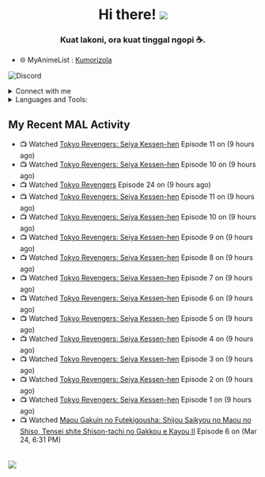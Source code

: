 <h1 align="center">Hi there! <img src="https://media.giphy.com/media/hvRJCLFzcasrR4ia7z/giphy.gif" width="25px"> </h1>
<h3 align="center">Kuat lakoni, ora kuat tinggal ngopi ☕.</h3>

- 🌐 MyAnimeList : [Kumorizola](https://myanimelist.net/animelist/Kumorizola)

![Discord](https://discord.c99.nl/widget/theme-3/761213268009943051.png)
<details>
      <summary>Connect with me</summary>
    <p align="left">
        <a href="https://www.facebook.com/kumori.hartley.1" target="blank"><img align="center"
                src="https://raw.githubusercontent.com/rahuldkjain/github-profile-readme-generator/master/src/images/icons/Social/facebook.svg"
                alt="kumori hartley" height="30" width="40" /></a>
        <a href="https://www.instagram.com/kumorizola/" target="blank"><img align="center"
                src="https://raw.githubusercontent.com/rahuldkjain/github-profile-readme-generator/master/src/images/icons/Social/instagram.svg"
                alt="kumorizola" height="30" width="40" /></a>
        <a href="https://discord.com" target="blank"><img align="center"
                src="https://raw.githubusercontent.com/rahuldkjain/github-profile-readme-generator/master/src/images/icons/Social/discord.svg"
                alt="Kumori#5882" height="30" width="40" /></a>
    </p>
</details>

<details>
    <summary align="left">Languages and Tools:</summary>
<p align="left">
      <a href="https://www.w3schools.com/css/" target="_blank">
        <img src="https://raw.githubusercontent.com/devicons/devicon/master/icons/css3/css3-original-wordmark.svg"
            alt="css3" width="40" height="40" /> </a> <a href="https://www.w3.org/html/" target="_blank"> <img
            src="https://raw.githubusercontent.com/devicons/devicon/master/icons/html5/html5-original-wordmark.svg"
            alt="html5" width="40" height="40" /> </a> <a href="https://www.java.com" target="_blank"> <img
            src="https://raw.githubusercontent.com/devicons/devicon/master/icons/java/java-original.svg" alt="java"
            width="40" height="40" /> </a> <a href="https://developer.mozilla.org/en-US/docs/Web/JavaScript"
            target="_blank"> <img
            src="https://raw.githubusercontent.com/devicons/devicon/master/icons/javascript/javascript-original.svg"
            alt="javascript" width="40" height="40" /> </a> <a href="https://nodejs.org" target="_blank"> <img
            src="https://raw.githubusercontent.com/devicons/devicon/master/icons/nodejs/nodejs-original-wordmark.svg"
            alt="nodejs" width="40" height="40" /> </a> <a href="https://www.python.org" target="_blank"> <img
            src="https://raw.githubusercontent.com/devicons/devicon/master/icons/python/python-original.svg"
            alt="python" width="40" height="40" /> </a> <a href="https://www.typescriptlang.org/" target="_blank"> <img
            src="https://raw.githubusercontent.com/devicons/devicon/master/icons/typescript/typescript-original.svg" 
            alt="typescript" width="40" height="40" /> </a> <a href="https://www.photoshop.com/en" target="_blank"> <img
            src="https://upload.wikimedia.org/wikipedia/commons/a/af/Adobe_Photoshop_CC_icon.svg" alt="photoshop" width="40" height="40"/> </a>
            <a href="https://www.adobe.com/products/premiere.html" target="_blank"> <img
            src="https://upload.wikimedia.org/wikipedia/commons/4/40/Adobe_Premiere_Pro_CC_icon.svg" alt="Premiere pro" width="40" height="40"/> </a>
            <a href="https://www.adobe.com/in/products/illustrator.html" target="_blank"> <img 
            src="https://upload.wikimedia.org/wikipedia/commons/f/fb/Adobe_Illustrator_CC_icon.svg" alt="illustrator" width="40" height="40"/> </a>
      
 </details>
 
 <h2> My Recent MAL Activity</h2>
<!-- MAL_ACTIVITY:start -->

- 📺 Watched [Tokyo Revengers: Seiya Kessen-hen](https://MyAnimeList.net/anime.php?id=50608) Episode 11 on (9 hours ago)
- 📺 Watched [Tokyo Revengers: Seiya Kessen-hen](https://MyAnimeList.net/anime.php?id=50608) Episode 10 on (9 hours ago)
- 📺 Watched [Tokyo Revengers](https://MyAnimeList.net/anime.php?id=42249) Episode 24 on (9 hours ago)
- 📺 Watched [Tokyo Revengers: Seiya Kessen-hen](https://MyAnimeList.net/anime.php?id=50608) Episode 11 on (9 hours ago)
- 📺 Watched [Tokyo Revengers: Seiya Kessen-hen](https://MyAnimeList.net/anime.php?id=50608) Episode 10 on (9 hours ago)
- 📺 Watched [Tokyo Revengers: Seiya Kessen-hen](https://MyAnimeList.net/anime.php?id=50608) Episode 9 on (9 hours ago)
- 📺 Watched [Tokyo Revengers: Seiya Kessen-hen](https://MyAnimeList.net/anime.php?id=50608) Episode 8 on (9 hours ago)
- 📺 Watched [Tokyo Revengers: Seiya Kessen-hen](https://MyAnimeList.net/anime.php?id=50608) Episode 7 on (9 hours ago)
- 📺 Watched [Tokyo Revengers: Seiya Kessen-hen](https://MyAnimeList.net/anime.php?id=50608) Episode 6 on (9 hours ago)
- 📺 Watched [Tokyo Revengers: Seiya Kessen-hen](https://MyAnimeList.net/anime.php?id=50608) Episode 5 on (9 hours ago)
- 📺 Watched [Tokyo Revengers: Seiya Kessen-hen](https://MyAnimeList.net/anime.php?id=50608) Episode 4 on (9 hours ago)
- 📺 Watched [Tokyo Revengers: Seiya Kessen-hen](https://MyAnimeList.net/anime.php?id=50608) Episode 3 on (9 hours ago)
- 📺 Watched [Tokyo Revengers: Seiya Kessen-hen](https://MyAnimeList.net/anime.php?id=50608) Episode 2 on (9 hours ago)
- 📺 Watched [Tokyo Revengers: Seiya Kessen-hen](https://MyAnimeList.net/anime.php?id=50608) Episode 1 on (9 hours ago)
- 📺 Watched [Maou Gakuin no Futekigousha: Shijou Saikyou no Maou no Shiso, Tensei shite Shison-tachi no Gakkou e Kayou II](https://MyAnimeList.net/anime.php?id=48417) Episode 6 on (Mar 24, 6:31 PM)

<!-- MAL_ACTIVITY:end -->

  
<h2 align="left"> <img src="https://media.discordapp.net/attachments/918405470073520168/919220018355523584/ezgif.com-gif-maker_1.gif">

